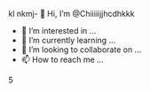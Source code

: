 kl nkmj- 👋 Hi, I’m @Chiiiiijjhcdhkkk
- 👀 I’m interested in ...
- 🌱 I’m currently learning ...
- 💞️ I’m looking to collaborate on ...
- 📫 How to reach me ...

<!---
Chiiiiijjhcdhkkk/Chiiiiijjhcdhkkk is a ✨ special ✨ repository because its `README.md` (this file) appears on your GitHub profile.
You can click the Preview link to take a look at your changes.
--->5

